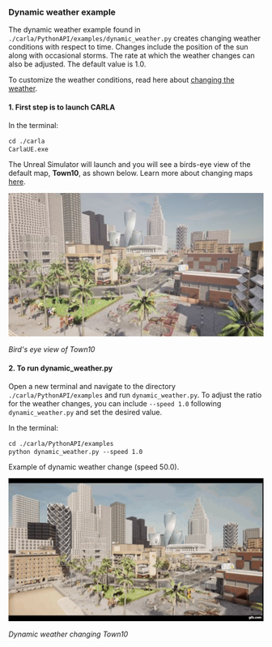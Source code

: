 ### Dynamic weather example 

The dynamic weather example found in `./carla/PythonAPI/examples/dynamic_weather.py` creates changing weather conditions with respect to time. Changes include the position of the sun along with occasional storms. The rate at which the weather changes can also be adjusted. The default value is 1.0.

To customize the weather conditions, read here about [changing the weather](https://carla.readthedocs.io/en/0.9.12/tuto_G_retrieve_data/#change-the-weather).

#### 1. First step is to launch CARLA

In the terminal:
```
cd ./carla
CarlaUE.exe 
```

The Unreal Simulator will launch and you will see a birds-eye view of the default map, **Town10**, as shown below. Learn more about changing maps [here](https://carla.readthedocs.io/en/0.9.12/tuto_G_retrieve_data/#map-setting).

![CARLA Map](https://github.com/mark-draghicescu/dynamic_weather/blob/main/map_view.jpg?raw=true)

*Bird's eye view of Town10*

#### 2. To run dynamic_weather.py

Open a new terminal and navigate to the directory `./carla/PythonAPI/examples` and run `dynamic_weather.py`. To adjust the ratio for the weather changes, you can include `--speed 1.0` following `dynamic_weather.py` and set the desired value.   

In the terminal:
```
cd ./carla/PythonAPI/examples
python dynamic_weather.py --speed 1.0 
```

Example of dynamic weather change (speed 50.0).

![CARLA Dynamic Weather](https://github.com/mark-draghicescu/Self-Driving-Car-Engineer-Nanodegree/blob/master/dynamic_weather.gif)

*Dynamic weather changing Town10*
